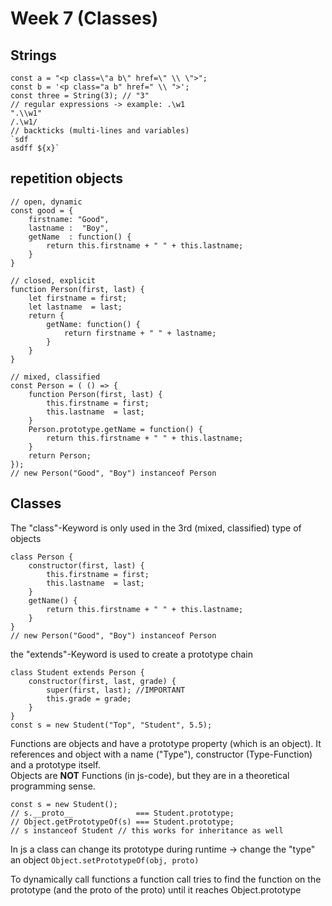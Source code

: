# Week 7 (Classes)

## Strings

    const a = "<p class=\"a b\" href=\" \\ \">";
    const b = '<p class="a b" href=" \\ ">';
    const three = String(3); // "3"
    // regular expressions -> example: .\w1
    ".\\w1"
    /.\w1/
    // backticks (multi-lines and variables)
    `sdf
    asdff ${x}`

## repetition objects

    // open, dynamic
    const good = {
        firstname: "Good",
        lastname :  "Boy",
        getName  : function() {
            return this.firstname + " " + this.lastname;
        }
    }

    // closed, explicit
    function Person(first, last) {
        let firstname = first;
        let lastname  = last;
        return {
            getName: function() {
                return firstname + " " + lastname;
            }
        }
    }
    
    // mixed, classified
    const Person = ( () => {
        function Person(first, last) {
            this.firstname = first;
            this.lastname  = last;
        }
        Person.prototype.getName = function() {
            return this.firstname + " " + this.lastname;
        }
        return Person;
    });
    // new Person("Good", "Boy") instanceof Person

## Classes

The "class"-Keyword is only used in the 3rd (mixed, classified) type of objects

    class Person {
        constructor(first, last) {
            this.firstname = first;
            this.lastname  = last;
        }
        getName() {
            return this.firstname + " " + this.lastname;
        }
    }
    // new Person("Good", "Boy") instanceof Person

the "extends"-Keyword is used to create a prototype chain

    class Student extends Person {
        constructor(first, last, grade) {
            super(first, last); //IMPORTANT
            this.grade = grade;
        }
    }
    const s = new Student("Top", "Student", 5.5);

Functions are objects and have a prototype property (which is an object). It references and object with a name ("Type"), constructor (Type-Function) and a prototype itself.  
Objects are **NOT** Functions (in js-code), but they are in a theoretical programming sense.

    const s = new Student();
    // s.__proto__              === Student.prototype;
    // Object.getPrototypeOf(s) === Student.prototype;
    // s instanceof Student // this works for inheritance as well

In js a class can change its prototype during runtime -> change the "type" an object `Object.setPrototypeOf(obj, proto)`

To dynamically call functions a function call tries to find the function on the prototype (and the proto of the proto) until it reaches Object.prototype

